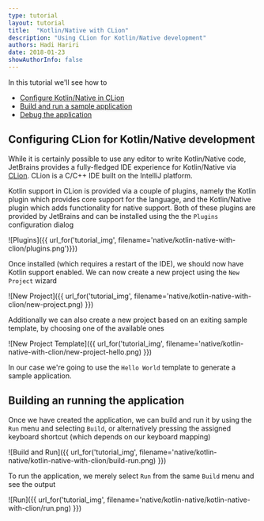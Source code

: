 ```yaml
---
type: tutorial
layout: tutorial
title:  "Kotlin/Native with CLion"
description: "Using CLion for Kotlin/Native development"
authors: Hadi Hariri 
date: 2018-01-23
showAuthorInfo: false
---
```



In this tutorial we'll see how to

* [Configure Kotlin/Native in CLion](#configuring-clion-for-kotlin/native-development)
* [Build and run a sample application](#building-an-running-the-application)
* [Debug the application](#debugging-the-application)


## Configuring CLion for Kotlin/Native development

While it is certainly possible to use any editor to write Kotlin/Native code, JetBrains provides 
a fully-fledged IDE experience for Kotlin/Native via [CLion](https://www.jetbrains.com/clion). CLion is a C/C++ IDE built on the
IntelliJ platform. 

Kotlin support in CLion is provided via a couple of plugins, namely the Kotlin plugin which provides core support for the language, and the Kotlin/Native plugin which 
adds functionality for native support. Both of these plugins are provided by JetBrains and can be installed using the the `Plugins` configuration dialog


![Plugins]({{ url_for('tutorial_img', filename='native/kotlin-native-with-clion/plugins.png')}})


Once installed (which requires a restart of the IDE), we should now have Kotlin support enabled. We can now create a new project using the 
`New Project` wizard

![New Project]({{ url_for('tutorial_img', filename='native/kotlin-native-with-clion/new-project.png) }})


Additionally we can also create a new project based on an exiting sample template, by choosing one of the available ones

![New Project Template]({{ url_for('tutorial_img', filename='native/kotlin-native-with-clion/new-project-hello.png) }})

In our case we're going to use the `Hello World` template to generate a sample application. 

## Building an running the application

Once we have created the application, we can build and run it by using the `Run` menu and selecting `Build`, or alternatively
pressing the assigned keyboard shortcut (which depends on our keyboard mapping)

![Build and Run]({{ url_for('tutorial_img', filename='native/kotlin-native/kotlin-native-with-clion/build-run.png) }}) 

To run the application, we merely select `Run` from the same `Build` menu and see the output

![Run]({{ url_for('tutorial_img', filename='native/kotlin-native/kotlin-native-with-clion/run.png) }})

